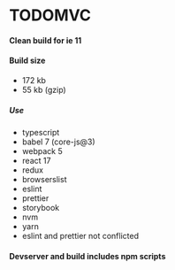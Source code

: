 # TODOMVC 

#### Clean build for ie 11

#### Build size
- 172 kb
- 55 kb (gzip)

##### Use
- typescript
- babel 7 (core-js@3)
- webpack 5
- react 17
- redux
- browserslist
- eslint
- prettier
- storybook
- nvm
- yarn
- eslint and prettier not conflicted

#### Devserver and build includes npm scripts
